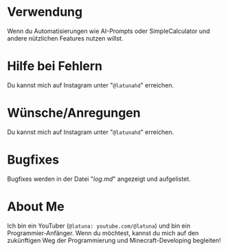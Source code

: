 # Verwendung
Wenn du Automatisierungen wie AI-Prompts oder SimpleCalculator und andere nützlichen Features nutzen willst.

# Hilfe bei Fehlern
Du kannst mich auf Instagram unter "`@latunahd`" erreichen.

# Wünsche/Anregungen
Du kannst mich auf Instagram unter "`@latunahd`" erreichen.

# Bugfixes
Bugfixes werden in der Datei "_log.md_" angezeigt und aufgelistet.

# About Me
Ich bin ein YouTuber (`@latuna: youtube.com/@latuna`) und bin ein Programmier-Anfänger.
Wenn du möchtest, kannst du mich auf den zukünftigen Weg der Programmierung und Minecraft-Developing begleiten!
